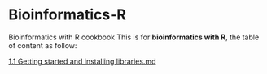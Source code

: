 # Bioinformatics-R
Bioinformatics with R cookbook
This is for **bioinformatics with R**, the table of content as follow:

[1.1 Getting started and installing libraries.md](https://github.com/xiaowei3223/Bioinformatics-R/blob/master/1.1%20Getting%20started%20and%20installing%20libraries.md)
